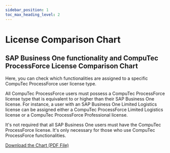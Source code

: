 ```yaml
---
sidebar_position: 1
toc_max_heading_level: 2
---
```


# License Comparison Chart

## SAP Business One functionality and CompuTec ProcessForce License Comparison Chart

Here, you can check which functionalities are assigned to a specific CompuTec ProcessForce user license type.

All CompuTec ProcessForce users must possess a CompuTec ProcessForce license type that is equivalent to or higher than their SAP Business One license. For instance, a user with an SAP Business One Limited Logistics license can be assigned either a CompuTec ProcessForce Limited Logistics license or a CompuTec ProcessForce Professional license.

It's not required that all SAP Business One users must have the CompuTec ProcessForce license. It's only necessary for those who use CompuTec ProcessForce functionalities.

[Download the Chart (PDF File)](https://download.computec.one/media/processforce/CompuTec_ProcessForce_License_Comparison_Chart.pdf)
